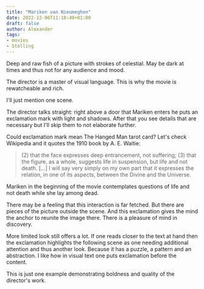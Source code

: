 ```yaml
---
title: "Mariken van Nieumeghen"
date: 2022-12-06T11:18:40+01:00
draft: false
author: Alexander
tags:
- movies
- Stelling
---
```


Deep and raw fish of a picture with strokes of celestial.
May be dark at times and thus not for any audience and mood.

The director is a master of visual language.
This is why the movie is rewatcheable and rich.

I'll just mention one scene.

The director talks straight: right above a door that Mariken enters he puts an exclamation mark with light and shadows.
After that you see details that are necessary but I'll skip them to not elaborate further.

Could exclamation mark mean The Hanged Man tarot card?
Let's check Wikipedia and it quotes the 1910 book by A. E. Waitie: 

> (2) that the face expresses deep entrancement, not suffering; (3) that the figure, as a whole, suggests life in suspension, but life and not death. [...] I will say very simply on my own part that it expresses the relation, in one of its aspects, between the Divine and the Universe.

Mariken in the beginning of the movie contemplates questions of life and not death while she lay among dead.

There may be a feeling that this interaction is far fetched.
But there are pieces of the picture outside the scene.
And this exclamation gives the mind the anchor to reunite the image there.
There is a pleasure of mind in discovery.

More limited look still offers a lot.
If one reads closer to the text at hand then the exclamation highlights the following scene as one needing additional
attention and thus another look.
Because it has a puzzle, a pattern and an abstraction.
I like how in visual text one puts exclamation before the content.

This is just one example demonstrating boldness and quality of the director's work.
